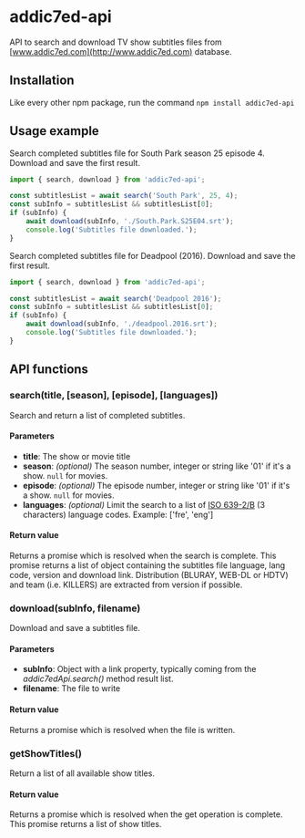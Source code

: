 addic7ed-api
============

API to search and download TV show subtitles files from [www.addic7ed.com](http://www.addic7ed.com) database.


Installation
------------

Like every other npm package, run the command
`npm install addic7ed-api`


Usage example
-------------

Search completed subtitles file for South Park season 25 episode 4.
Download and save the first result.

```javascript
import { search, download } from 'addic7ed-api';

const subtitlesList = await search('South Park', 25, 4);
const subInfo = subtitlesList && subtitlesList[0];
if (subInfo) {
    await download(subInfo, './South.Park.S25E04.srt');
    console.log('Subtitles file downloaded.');
}
```

Search completed subtitles file for Deadpool (2016).
Download and save the first result.

```javascript
import { search, download } from 'addic7ed-api';

const subtitlesList = await search('Deadpool 2016');
const subInfo = subtitlesList && subtitlesList[0];
if (subInfo) {
    await download(subInfo, './deadpool.2016.srt');
    console.log('Subtitles file downloaded.');
}
```

API functions
-------------

### search(title, [season], [episode], [languages])

Search and return a list of completed subtitles.

#### Parameters

+ **title**: The show or movie title
+ **season**: _(optional)_ The season number, integer or string like '01' if it's a show. `null` for movies.
+ **episode**: _(optional)_ The episode number, integer or string like '01' if it's a show. `null` for movies.
+ **languages**: _(optional)_ Limit the search to a list of [ISO 639-2/B](https://en.wikipedia.org/wiki/List_of_ISO_639-2_codes) (3 characters) language codes.
Example: ['fre', 'eng']

#### Return value

Returns a promise which is resolved when the search is complete. This promise returns a list of object containing the subtitles file language, lang code, version and
download link. Distribution (BLURAY, WEB-DL or HDTV) and team (i.e. KILLERS) are extracted from version if possible.


### download(subInfo, filename)

Download and save a subtitles file.

#### Parameters

+ **subInfo**: Object with a link property, typically coming from the _addic7edApi.search()_ method result list.
+ **filename**: The file to write

#### Return value

Returns a promise which is resolved when the file is written.

### getShowTitles()

Return a list of all available show titles.

#### Return value

Returns a promise which is resolved when the get operation is complete. This promise returns a list of show titles.
